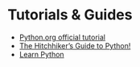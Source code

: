 # Tutorials & Guides


- [Python.org official tutorial]( https://docs.python.org/3/tutorial/)
- [The Hitchhiker’s Guide to Python!](http://python-guide-pt-br.readthedocs.io/en/latest/)
- [Learn Python](http://www.learnpython.org/)
